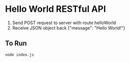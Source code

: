 # Hello World RESTful API

1. Send POST request to server with route helloWorld
2. Receive JSON object back {"message": "Hello World!"}

## To Run

```
node index.js
```
